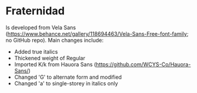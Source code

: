 # Fraternidad
Is developed from Vela Sans (https://www.behance.net/gallery/118694463/Vela-Sans-Free-font-family; no GitHub repo). Main changes include:

- Added true italics
- Thickened weight of Regular
- Imported K/k from Hauora Sans (https://github.com/WCYS-Co/Hauora-Sans/)
- Changed 'G' to alternate form and modified
- Changed 'a' to single-storey in italics only
